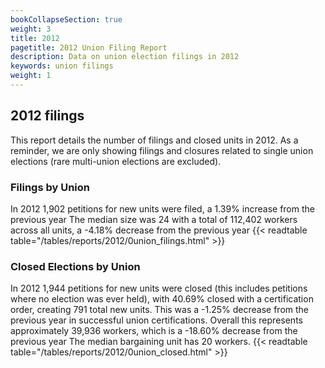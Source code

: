 ```yaml
---
bookCollapseSection: true
weight: 3
title: 2012
pagetitle: 2012 Union Filing Report
description: Data on union election filings in 2012
keywords: union filings
weight: 1
---
```


## 2012 filings

This report details the number of filings and closed units in 2012. As a reminder, we are only showing filings and closures related to single union elections (rare multi-union elections are excluded).

### Filings by Union
In 2012 1,902 petitions for new units were filed, a 1.39% increase from the previous year The median size was 24 with a total of 112,402 workers across all units, a -4.18% decrease from the previous year
{{< readtable table="/tables/reports/2012/0union_filings.html" >}}

### Closed Elections by Union
In 2012 1,944 petitions for new units were closed (this includes petitions where no election was ever held), with 40.69% closed with a certification order, creating 791 total new units. This was a -1.25% decrease from the previous year in successful union certifications. Overall this represents approximately 39,936 workers, which is a -18.60% decrease from the previous year The median bargaining unit has 20 workers.
{{< readtable table="/tables/reports/2012/0union_closed.html" >}}
